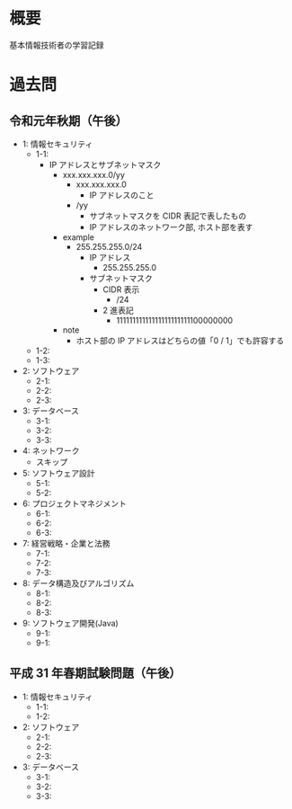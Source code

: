# 概要

基本情報技術者の学習記録

# 過去問

## 令和元年秋期（午後）

- 1: 情報セキュリティ
  - 1-1:
    - IP アドレスとサブネットマスク
      - xxx.xxx.xxx.0/yy
        - xxx.xxx.xxx.0
          - IP アドレスのこと
        - /yy
          - サブネットマスクを CIDR 表記で表したもの
          - IP アドレスのネットワーク部, ホスト部を表す
      - example
        - 255.255.255.0/24
          - IP アドレス
            - 255.255.255.0
          - サブネットマスク
            - CIDR 表示
              - /24
            - 2 進表記
              - 11111111111111111111111100000000
      - note
        - ホスト部の IP アドレスはどちらの値「0 / 1」でも許容する
  - 1-2:
  - 1-3:
- 2: ソフトウェア
  - 2-1:
  - 2-2:
  - 2-3:
- 3: データベース
  - 3-1:
  - 3-2:
  - 3-3:
- 4: ネットワーク
  - スキップ
- 5: ソフトウェア設計
  - 5-1:
  - 5-2:
- 6: プロジェクトマネジメント
  - 6-1:
  - 6-2:
  - 6-3:
- 7: 経営戦略・企業と法務
  - 7-1:
  - 7-2:
  - 7-3:
- 8: データ構造及びアルゴリズム
  - 8-1:
  - 8-2:
  - 8-3:
- 9: ソフトウェア開発(Java)
  - 9-1:
  - 9-1:

## 平成 31 年春期試験問題（午後）

- 1: 情報セキュリティ
  - 1-1:
  - 1-2:
- 2: ソフトウェア
  - 2-1:
  - 2-2:
  - 2-3:
- 3: データベース
  - 3-1:
  - 3-2:
  - 3-3:
